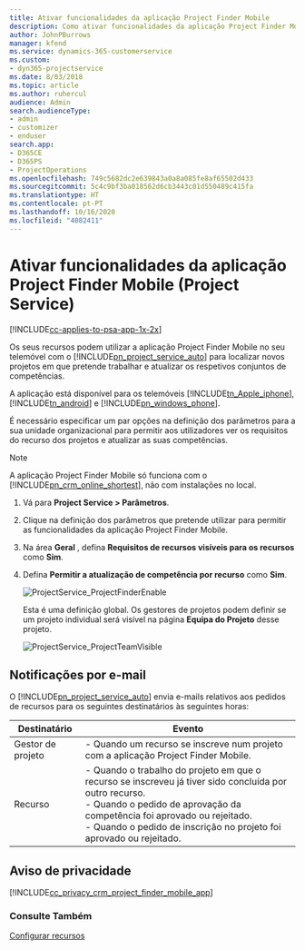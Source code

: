 ```yaml
---
title: Ativar funcionalidades da aplicação Project Finder Mobile
description: Como ativar funcionalidades da aplicação Project Finder Mobile no Project Service
author: JohnPBurrows
manager: kfend
ms.service: dynamics-365-customerservice
ms.custom:
- dyn365-projectservice
ms.date: 8/03/2018
ms.topic: article
ms.author: ruhercul
audience: Admin
search.audienceType:
- admin
- customizer
- enduser
search.app:
- D365CE
- D365PS
- ProjectOperations
ms.openlocfilehash: 749c5682dc2e639843a0a8a085fe8af65502d433
ms.sourcegitcommit: 5c4c9bf3ba018562d6cb3443c01d550489c415fa
ms.translationtype: HT
ms.contentlocale: pt-PT
ms.lasthandoff: 10/16/2020
ms.locfileid: "4082411"
---
```

# <a name="enable-project-finder-mobile-app-features-project-service"></a>Ativar funcionalidades da aplicação Project Finder Mobile (Project Service)

[!INCLUDE[cc-applies-to-psa-app-1x-2x](../includes/cc-applies-to-psa-app-1x-2x.md)]

Os seus recursos podem utilizar a aplicação Project Finder Mobile no seu telemóvel com o [!INCLUDE[pn_project_service_auto](../includes/pn-project-service-auto.md)] para localizar novos projetos em que pretende trabalhar e atualizar os respetivos conjuntos de competências.  
  
 A aplicação está disponível para os telemóveis [!INCLUDE[tn_Apple_iphone](../includes/tn-apple-iphone.md)], [!INCLUDE[tn_android](../includes/tn-android.md)] e [!INCLUDE[pn_windows_phone](../includes/pn-windows-phone.md)].  
  
 É necessário especificar um par opções na definição dos parâmetros para a sua unidade organizacional para permitir aos utilizadores ver os requisitos do recurso dos projetos e atualizar as suas competências.  
  
> [!NOTE]
>  A aplicação Project Finder Mobile só funciona com o [!INCLUDE[pn_crm_online_shortest](../includes/pn-crm-online-shortest.md)], não com instalações no local.  
  
1. Vá para **Project Service > Parâmetros**.  
  
2. Clique na definição dos parâmetros que pretende utilizar para permitir as funcionalidades da aplicação Project Finder Mobile.  
  
3. Na área **Geral** , defina **Requisitos de recursos visíveis para os recursos** como **Sim**.  
  
4. Defina **Permitir a atualização de competência por recurso** como **Sim**.  
  
   ![ProjectService_ProjectFinderEnable](../psa/media/project-service-project-finder-enable.png "ProjectService_ProjectFinderEnable")  
  
   Esta é uma definição global. Os gestores de projetos podem definir se um projeto individual será visível na página **Equipa do Projeto** desse projeto.  
  
   ![ProjectService_ProjectTeamVisible](../psa/media/project-service-project-team-visible.png "ProjectService_ProjectTeamVisible")  
  
## <a name="email-notifications"></a>Notificações por e-mail  
 O [!INCLUDE[pn_project_service_auto](../includes/pn-project-service-auto.md)] envia e-mails relativos aos pedidos de recursos para os seguintes destinatários às seguintes horas:  
  
|Destinatário|Evento|  
|---------------|-----------|  
|Gestor de projeto|- Quando um recurso se inscreve num projeto com a aplicação Project Finder Mobile.|  
|Recurso|- Quando o trabalho do projeto em que o recurso se inscreveu já tiver sido concluída por outro recurso.<br />- Quando o pedido de aprovação da competência foi aprovado ou rejeitado.<br />- Quando o pedido de inscrição no projeto foi aprovado ou rejeitado.|  
  
## <a name="privacy-notice"></a>Aviso de privacidade  
 [!INCLUDE[cc_privacy_crm_project_finder_mobile_app](../includes/cc-privacy-crm-project-finder-mobile-app.md)]  
  
### <a name="see-also"></a>Consulte Também  
 [Configurar recursos](../psa/set-up-resources.md)

